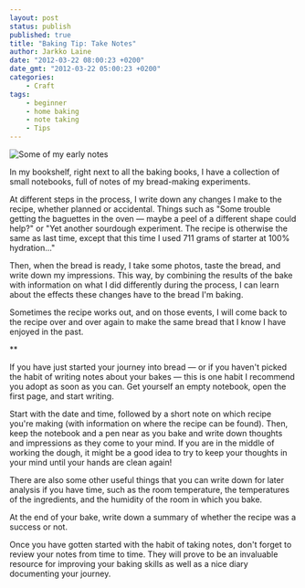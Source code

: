 ```yaml
---
layout: post
status: publish
published: true
title: "Baking Tip: Take Notes"
author: Jarkko Laine
date: "2012-03-22 08:00:23 +0200"
date_gmt: "2012-03-22 05:00:23 +0200"
categories:
    - Craft
tags:
    - beginner
    - home baking
    - note taking
    - Tips
---
```


![Some of my early notes](/breadmagazine/assets/blog/bread-1-notes.jpg)

In my bookshelf, right next to all the baking books, I have a collection of
small notebooks, full of notes of my bread-making experiments.

At different steps in the process, I write down any changes I make to the
recipe, whether planned or accidental. Things such as "Some trouble getting
the baguettes in the oven — maybe a peel of a different shape could
help?" or "Yet another sourdough experiment. The recipe is otherwise the
same as last time, except that this time I used 711 grams of starter at 100%
hydration..."

Then, when the bread is ready, I take some photos, taste the bread, and
write down my impressions. This way, by combining the results of the bake
with information on what I did differently during the process, I can learn
about the effects these changes have to the bread I'm baking.

Sometimes the recipe works out, and on those events, I will come back to the
recipe over and over again to make the same bread that I know I have enjoyed
in the past.

\*\*

If you have just started your journey into bread — or if you haven't
picked the habit of writing notes about your bakes — this is one habit
I recommend you adopt as soon as you can. Get yourself an empty notebook,
open the first page, and start writing.

Start with the date and time, followed by a short note on which recipe
you're making (with information on where the recipe can be found). Then,
keep the notebook and a pen near as you bake and write down thoughts and
impressions as they come to your mind. If you are in the middle of working
the dough, it might be a good idea to try to keep your thoughts in your mind
until your hands are clean again!

There are also some other useful things that you can write down for later
analysis if you have time, such as the room temperature, the temperatures of
the ingredients, and the humidity of the room in which you bake.

At the end of your bake, write down a summary of whether the recipe was a
success or not.

Once you have gotten started with the habit of taking notes, don't forget to
review your notes from time to time. They will prove to be an invaluable
resource for improving your baking skills as well as a nice diary
documenting your journey.
